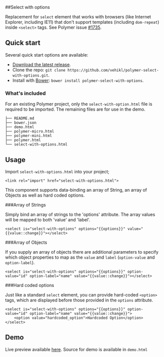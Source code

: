 ##Select with options

Replacement for `select` element that works with browsers (like Internet Explorer, including IE11) that don't support templates (including `dom-repeat`) inside ```<select>``` tags.
See Polymer issue [#1735](https://github.com/Polymer/polymer/issues/1735).

## Quick start

Several quick start options are available:

* [Download the latest release](https://github.com/vehikl/polymer-select-with-options/archive/master.zip).
* Clone the repo: `git clone https://github.com/vehikl/polymer-select-with-options.git`.
* Install with [Bower](http://bower.io): `bower install polymer-select-with-options`.

### What's included

For an existing Polymer project, only the `select-with-option.html` file is required to be imported. The remaining files are for use in the demo.

```
├── README.md
├── bower.json
├── demo.html
├── polymer-micro.html
├── polymer-mini.html
├── polymer.html
└── select-with-options.html
```

## Usage

Import `select-with-options.html` into your project;

```
<link rel="import" href="select-with-options.html">
```

This component supports data-binding an array of String, an array of Objects as well as hard coded options.

###Array of Strings

Simply bind an array of strings to the 'options' attribute. The array values will be mapped to both 'value' and 'label'.

```
<select is="select-with-options" options="{{options}}" value="{{value::change}}"></select>
```

###Array of Objects

If you supply an array of objects there are additional parameters to specify which object properties to map as the `value` and `label` (`option-value` and `option-label`).

```
<select is="select-with-options" options="{{options}}" option-value="id" option-label="name" value="{{value::change}}"></select>
```

###Hard coded options

Just like a standard `select` element, you can provide hard-coded ```<option>``` tags, which are displayed before those provided in the `options` attribute.

```
<select is="select-with-options" options="{{options}}" option-value="id" option-label="name" value="{{value::change}}">
    <option value="hardcoded_option">Hardcoded Option</option>
</select>
```

## Demo

Live preview available [here](http://vehikl.github.io/polymer-select-with-options/). Source for demo is available in `demo.html` 
